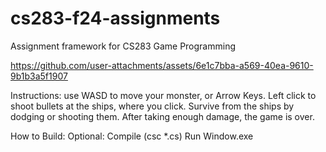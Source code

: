 # cs283-f24-assignments
Assignment framework for CS283 Game Programming

https://github.com/user-attachments/assets/6e1c7bba-a569-40ea-9610-9b1b3a5f1907

Instructions:
use WASD to move your monster, or Arrow Keys. Left click to shoot bullets at the ships, where you click. Survive from the ships by dodging or shooting them. After taking enough damage, the game is over.

How to Build:
Optional: Compile (csc *.cs)
Run Window.exe

